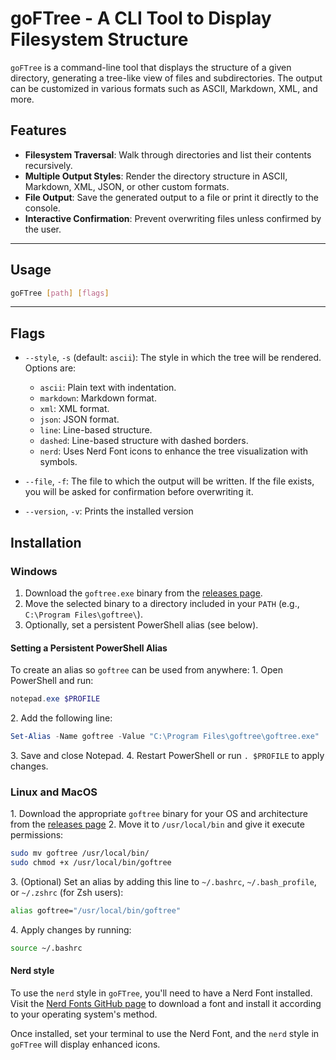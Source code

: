 # goFTree - A CLI Tool to Display Filesystem Structure

`goFTree` is a command-line tool that displays the structure of a given directory, generating a tree-like view of files and subdirectories. The output can be customized in various formats such as ASCII, Markdown, XML, and more. 

## Features

- **Filesystem Traversal**: Walk through directories and list their contents recursively.
- **Multiple Output Styles**: Render the directory structure in ASCII, Markdown, XML, JSON, or other custom formats.
- **File Output**: Save the generated output to a file or print it directly to the console.
- **Interactive Confirmation**: Prevent overwriting files unless confirmed by the user.
--- 
## Usage

```bash
goFTree [path] [flags]
```

---
## Flags

- `--style`, `-s` (default: `ascii`): The style in which the tree will be rendered. Options are:
    - `ascii`: Plain text with indentation.
    - `markdown`: Markdown format.
    - `xml`: XML format.
    - `json`: JSON format.
    - `line`: Line-based structure.
    - `dashed`: Line-based structure with dashed borders.
    - `nerd`: Uses Nerd Font icons to enhance the tree visualization with symbols.
  
- `--file`, `-f`: The file to which the output will be written. If the file exists, you will be asked for confirmation before overwriting it.
- `--version`, `-v`: Prints the installed version

## Installation
### Windows

1. Download the `goftree.exe` binary from the [releases page](https://github.com/EdgeLordKirito/goFTree/releases).
2. Move the selected binary  to a directory included in your `PATH` (e.g., `C:\Program Files\goftree\`).
3. Optionally, set a persistent PowerShell alias (see below).
#### Setting a Persistent PowerShell Alias
To create an alias so `goftree` can be used from anywhere:
1\. Open PowerShell and run:

```powershell
notepad.exe $PROFILE
```

2\. Add the following line:

```powershell
Set-Alias -Name goftree -Value "C:\Program Files\goftree\goftree.exe"
```

3\. Save and close Notepad.
4\. Restart PowerShell or run `. $PROFILE` to apply changes.
### Linux and MacOS
1\. Download the appropriate `goftree` binary for your OS and architecture from the [releases page](https://github.com/EdgeLordKirito/goFTree/releases)
2\. Move it to `/usr/local/bin` and give it execute permissions:

```sh
sudo mv goftree /usr/local/bin/
sudo chmod +x /usr/local/bin/goftree
```

3\. (Optional) Set an alias by adding this line to `~/.bashrc`, `~/.bash_profile`, or `~/.zshrc` (for Zsh users):

```sh
alias goftree="/usr/local/bin/goftree"
```

4\. Apply changes by running:

```sh
source ~/.bashrc
```
#### Nerd style
To use the `nerd` style in `goFTree`, you'll need to have a Nerd Font installed. Visit the [Nerd Fonts GitHub page](https://github.com/ryanoasis/nerd-fonts) to download a font and install it according to your operating system's method.

Once installed, set your terminal to use the Nerd Font, and the `nerd` style in `goFTree` will display enhanced icons.
